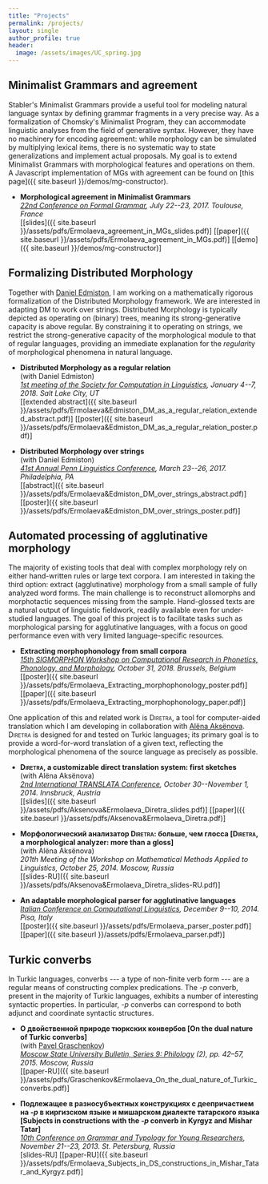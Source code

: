 ```yaml
---
title: "Projects"
permalink: /projects/
layout: single
author_profile: true
header:
  image: /assets/images/UC_spring.jpg
---
```

## <a name="mgs-with-agreement"></a>Minimalist Grammars and agreement
Stabler's Minimalist Grammars provide a useful tool for modeling natural language syntax by defining grammar fragments in a very precise way. As a formalization of Chomsky's Minimalist Program, they can accommodate linguistic analyses from the field of generative syntax. However, they have no machinery for encoding agreement: while morphology can be simulated by multiplying lexical items, there is no systematic way to state generalizations and implement actual proposals. My goal is to extend Minimalist Grammars with morphological features and operations on them.  
A Javascript implementation of MGs with agreement can be found on [this page]({{ site.baseurl }}/demos/mg-constructor).

* **Morphological agreement in Minimalist Grammars**  
*[22nd Conference on Formal Grammar](http://fg.phil.hhu.de/2017/), July 22--23, 2017. Toulouse, France*  
[[slides]({{ site.baseurl }}/assets/pdfs/Ermolaeva_agreement_in_MGs_slides.pdf)] [[paper]({{ site.baseurl }}/assets/pdfs/Ermolaeva_agreement_in_MGs.pdf)] [[demo]({{ site.baseurl }}/demos/mg-constructor)]

## <a name="formalizing-dm"></a>Formalizing Distributed Morphology
Together with [Daniel Edmiston](https://danedmiston.github.io/home_page/), I am working on a mathematically rigorous formalization of the Distributed Morphology framework. We are interested in adapting DM to work over strings. Distributed Morphology is typically depicted as operating on (binary) trees, meaning its strong-generative capacity is above regular. By constraining it to operating on strings, we restrict the strong-generative capacity of the morphological module to that of regular languages, providing an immediate explanation for the *regular*ity of morphological phenomena in natural language.

* **Distributed Morphology as a regular relation**  
(with Daniel Edmiston)  
*[1st meeting of the Society for Computation in Linguistics](https://blogs.umass.edu/scil/scil-2018/), January 4--7, 2018. Salt Lake City, UT*  
[[extended abstract]({{ site.baseurl }}/assets/pdfs/Ermolaeva&Edmiston_DM_as_a_regular_relation_extended_abstract.pdf)] [[poster]({{ site.baseurl }}/assets/pdfs/Ermolaeva&Edmiston_DM_as_a_regular_relation_poster.pdf)]

* **Distributed Morphology over strings**  
(with Daniel Edmiston)  
*[41st Annual Penn Linguistics Conference](http://www.ling.upenn.edu/Events/PLC/plc41/), March 23--26, 2017. Philadelphia, PA*  
[[abstract]({{ site.baseurl }}/assets/pdfs/Ermolaeva&Edmiston_DM_over_strings_abstract.pdf)] [[poster]({{ site.baseurl }}/assets/pdfs/Ermolaeva&Edmiston_DM_over_strings_poster.pdf)]
<!-- * **DM on Strings**  
(with Daniel Edmiston)  
*[Morphology and Syntax Workshop](https://voices.uchicago.edu/morphologyandsyntax/), February 10, 2017. Chicago, IL*  
[[slides]({{ site.baseurl }}/assets/pdfs/Ermolaeva&Edmiston_DM_on_strings_slides.pdf)] -->

## <a name="automated-processing-of-agglutinative-morphology"></a>Automated processing of agglutinative morphology
The majority of existing tools that deal with complex morphology rely on either hand-written rules or large text corpora. I am interested in taking the third option: extract (agglutinative) morphology from a small sample of fully analyzed word forms. The main challenge is to reconstruct allomorphs and morphotactic sequences missing from the sample. Hand-glossed texts are a natural output of linguistic fieldwork, readily available even for under-studied languages. The goal of this project is to facilitate tasks such as morphological parsing for agglutinative languages, with a focus on good performance even with very limited language-specific resources.  

* **Extracting morphophonology from small corpora**  
*[15th SIGMORPHON Workshop on Computational Research in Phonetics,
Phonology, and Morphology](https://sigmorphon.github.io/workshops/2018/), October 31, 2018. Brussels, Belgium*  
[[poster]({{ site.baseurl }}/assets/pdfs/Ermolaeva_Extracting_morphophonology_poster.pdf)] [[paper]({{ site.baseurl }}/assets/pdfs/Ermolaeva_Extracting_morphophonology_paper.pdf)]

One application of this and related work is <span style="font-variant:small-caps;">Diretra</span>, a tool for computer-aided translation which I am developing in collaboration with [Alëna Aksënova](https://www.aaksenova.com/). <span style="font-variant:small-caps;">Diretra</span> is designed for and tested on Turkic languages; its primary goal is to provide a word-for-word translation of a given text, reflecting the morphological phenomena of the source language as precisely as possible.

* **<span style="font-variant:small-caps;">Diretra</span>, a customizable direct translation system: first sketches**  
(with Alëna Aksënova)  
*[2nd International TRANSLATA Conference](http://aux.uibk.ac.at/c61349/en), October 30--November 1, 2014. Innsbruck, Austria*  
[[slides]({{ site.baseurl }}/assets/pdfs/Aksenova&Ermolaeva_Diretra_slides.pdf)] [[paper]({{ site.baseurl }}/assets/pdfs/Aksenova&Ermolaeva_Diretra.pdf)]

* **Морфологический анализатор <span style="font-variant:small-caps;">Diretra</span>: больше, чем глосса
[<span style="font-variant:small-caps;">Diretra</span>, a morphological analyzer: more than a gloss]**  
(with Alëna Aksënova)  
*201th Meeting of the Workshop on Mathematical Methods Applied to Linguistics, October 25, 2014. Moscow, Russia*  
[[slides-RU]({{ site.baseurl }}/assets/pdfs/Aksenova&Ermolaeva_Diretra_slides-RU.pdf)]

* **An adaptable morphological parser for agglutinative languages**  
*[Italian Conference on Computational Linguistics](http://www.fileli.unipi.it/projects/clic/en), December 9--10, 2014. Pisa, Italy*  
[[poster]({{ site.baseurl }}/assets/pdfs/Ermolaeva_parser_poster.pdf)] [[paper]({{ site.baseurl }}/assets/pdfs/Ermolaeva_parser.pdf)]

## Turkic converbs
In Turkic languages, converbs --- a type of non-finite verb form --- are a regular means of constructing complex predications. The *-p* converb, present in the majority of Turkic languages, exhibits a number of interesting syntactic properties. In particular, *-p* converbs can correspond to both adjunct and coordinate syntactic structures.  
<!--  -->
<!-- This direction of research is largely based on fieldwork data from a number of OTiPL linguistic expeditions. -->

* **О двойственной природе тюркских конвербов [On the dual nature of Turkic
converbs]**  
(with [Pavel Graschenkov](https://www.pavelgra.com/))  
*[Moscow State University Bulletin, Series 9: Philology](http://vestnik.philol.msu.ru) (2), pp. 42–57, 2015. Moscow, Russia*  
[[paper-RU]({{ site.baseurl }}/assets/pdfs/Graschenkov&Ermolaeva_On_the_dual_nature_of_Turkic_converbs.pdf)]

* **Подлежащее в разносубъектных конструкциях с деепричастием на *-p*
в киргизском языке и мишарском диалекте татарского языка [Subjects in
constructions with the *-p* converb in Kyrgyz and Mishar Tatar]**  
*[10th Conference on Grammar and Typology for Young Researchers](http://www.youngconfspb.com/e/proshedshie-konferencii/x-konferenciya-2013-g), November 21--23, 2013. St. Petersburg, Russia*  
[slides-RU] [[paper-RU]({{ site.baseurl }}/assets/pdfs/Ermolaeva_Subjects_in_DS_constructions_in_Mishar_Tatar_and_Kyrgyz.pdf)]

